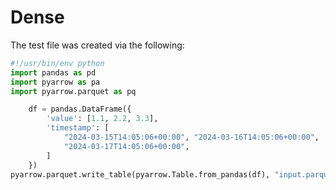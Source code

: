 # Dense

The test file was created via the following:

```python
#!/usr/bin/env python
import pandas as pd
import pyarrow as pa
import pyarrow.parquet as pq

    df = pandas.DataFrame({
        'value': [1.1, 2.2, 3.3],
        'timestamp': [
            "2024-03-15T14:05:06+00:00", "2024-03-16T14:05:06+00:00",
            "2024-03-17T14:05:06+00:00",
        ]
    })
pyarrow.parquet.write_table(pyarrow.Table.from_pandas(df), "input.parquet")
```
